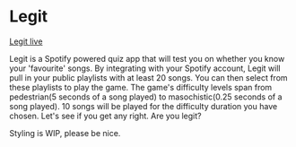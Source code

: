 # Legit

[Legit live](http://spotify-quiz-app.herokuapp.com/)

Legit is a Spotify powered quiz app that will test you on whether you know your 'favourite' songs. By integrating with your Spotify account, Legit will pull in your public playlists with at least 20 songs. You can then select from these playlists to play the game. The game's difficulty levels span from pedestrian(5 seconds of a song played) to masochistic(0.25 seconds of a song played). 10 songs will be played for the difficulty duration you have chosen. Let's see if you get any right. Are you legit?

Styling is WIP, please be nice.
